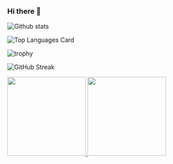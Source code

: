### Hi there 👋

![Github stats](https://github-readme-stats.vercel.app/api?username=BernardoBF4&theme=prussian&show_icons=true&count_private=true&include_all_commits=true)

![Top Languages Card](https://github-readme-stats.vercel.app/api/top-langs/?username=BernardoBF4&layout=compact&count_private=true)

![trophy](https://github-profile-trophy.vercel.app/?username=BernardoBF4&theme=dracula)

![GitHub Streak](https://github-readme-streak-stats.herokuapp.com/?user=BernardoBF4&theme=dracula)

<div>
<a href="https://github.com/BernardoBF4">
<img loading="lazy" height="180em" src="https://github-readme-stats.vercel.app/api/top-langs/?username=BernardoBF4&layout=compact&langs_count=7&theme=dracula"/>
<img loading="lazy" height="180em" src="https://github-readme-stats.vercel.app/api?BernardoBF4&show_icons=true&theme=dracula&include_all_commits=true&count_private=true"/>
</div>
